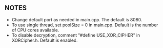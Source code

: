 NOTES
-----

* Change default port as needed in main.cpp. The default is 8080.
* To use single thread, set poolSize = 0 in main.cpp. Default is the number of CPU cores available.
* To disable decryption, comment "#define USE_XOR_CIPHER" in XORCipher.h. Default is enabled.